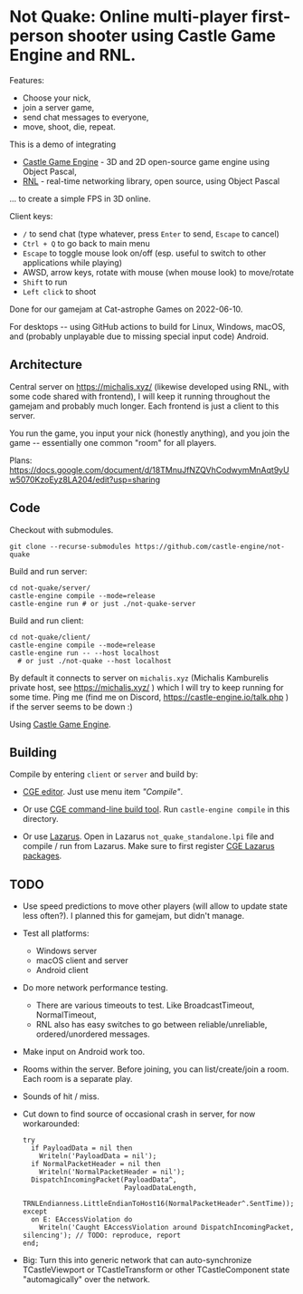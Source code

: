 # Not Quake: Online multi-player first-person shooter using Castle Game Engine and RNL.

Features:

- Choose your nick,
- join a server game,
- send chat messages to everyone,
- move, shoot, die, repeat.

This is a demo of integrating

- [Castle Game Engine](https://castle-engine.io/) - 3D and 2D open-source game engine using Object Pascal,
- [RNL](https://github.com/BeRo1985/rnl) - real-time networking library, open source, using Object Pascal

... to create a simple FPS in 3D online.

Client keys:

- `/` to send chat (type whatever, press `Enter` to send, `Escape` to cancel)
- `Ctrl + Q` to go back to main menu
- `Escape` to toggle mouse look on/off (esp. useful to switch to other applications while playing)
- AWSD, arrow keys, rotate with mouse (when mouse look) to move/rotate
- `Shift` to run
- `Left click` to shoot

Done for our gamejam at Cat-astrophe Games on 2022-06-10.

For desktops -- using GitHub actions to build for Linux, Windows, macOS, and (probably unplayable due to missing special input code) Android.

## Architecture

Central server on https://michalis.xyz/ (likewise developed using RNL, with some code shared with frontend), I will keep it running throughout the gamejam and probably much longer. Each frontend is just a client to this server.

You run the game, you input your nick (honestly anything), and you join the game -- essentially one common "room" for all players.

Plans: https://docs.google.com/document/d/18TMnuJfNZQVhCodwymMnAqt9yUw5070KzoEyz8LA204/edit?usp=sharing

## Code

Checkout with submodules.

```
git clone --recurse-submodules https://github.com/castle-engine/not-quake
```

Build and run server:

```
cd not-quake/server/
castle-engine compile --mode=release
castle-engine run # or just ./not-quake-server
```

Build and run client:

```
cd not-quake/client/
castle-engine compile --mode=release
castle-engine run -- --host localhost
  # or just ./not-quake --host localhost
```

By default it connects to server on `michalis.xyz` (Michalis Kamburelis private host, see https://michalis.xyz/ ) which I will try to keep running for some time. Ping me (find me on Discord, https://castle-engine.io/talk.php ) if the server seems to be down :)

Using [Castle Game Engine](https://castle-engine.io/).

## Building

Compile by entering `client` or `server` and build by:

- [CGE editor](https://castle-engine.io/manual_editor.php). Just use menu item _"Compile"_.

- Or use [CGE command-line build tool](https://castle-engine.io/build_tool). Run `castle-engine compile` in this directory.

- Or use [Lazarus](https://www.lazarus-ide.org/). Open in Lazarus `not_quake_standalone.lpi` file and compile / run from Lazarus. Make sure to first register [CGE Lazarus packages](https://castle-engine.io/documentation.php).

## TODO

- Use speed predictions to move other players (will allow to update state less often?). I planned this for gamejam, but didn't manage.

- Test all platforms:
    - Windows server
    - macOS client and server
    - Android client

- Do more network performance testing.
    - There are various timeouts to test. Like BroadcastTimeout, NormalTimeout,
    - RNL also has easy switches to go between reliable/unreliable, ordered/unordered messages.

- Make input on Android work too.

- Rooms within the server. Before joining, you can list/create/join a room. Each room is a separate play.

- Sounds of hit / miss.

- Cut down to find source of occasional crash in server, for now workarounded:

    ```
    try
      if PayloadData = nil then
        Writeln('PayloadData = nil');
      if NormalPacketHeader = nil then
        Writeln('NormalPacketHeader = nil');
      DispatchIncomingPacket(PayloadData^,
                             PayloadDataLength,
                             TRNLEndianness.LittleEndianToHost16(NormalPacketHeader^.SentTime));
    except
      on E: EAccessViolation do
        Writeln('Caught EAccessViolation around DispatchIncomingPacket, silencing'); // TODO: reproduce, report
    end;
    ```

- Big: Turn this into generic network that can auto-synchronize TCastleViewport or TCastleTransform or other TCastleComponent state "automagically" over the network.
